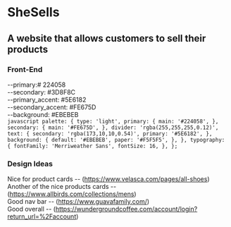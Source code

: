 # SheSells
## A website that allows customers to sell their products

### Front-End
--primary:# 224058<br>
--secondary: #3D8F8C<br>
--primary_accent: #5E6182<br>
--secondary_accent: #FE675D<br>
--background: #EBEBEB<br>
    ```javascript
    palette: {
        type: 'light',
        primary: {
        main: '#224058',
        },
        secondary: {
        main: '#FE675D',
        },
        divider: 'rgba(255,255,255,0.12)',
        text: {
        secondary: 'rgba(173,10,10,0.54)',
        primary: '#5E6182',
        },
        background: {
        default: '#EBEBEB',
        paper: '#F5F5F5',
        },
    },
    typography: {
        fontFamily: 'Merriweather Sans',
        fontSize: 16,
    },
    };```

### Design Ideas
 Nice for product cards -- (https://www.velasca.com/pages/all-shoes)<br>
 Another of the nice products cards -- (https://www.allbirds.com/collections/mens)<br>
 Good nav bar  -- (https://www.guavafamily.com/)<br>
 Good overall -- (https://wundergroundcoffee.com/account/login?return_url=%2Faccount)<br>


